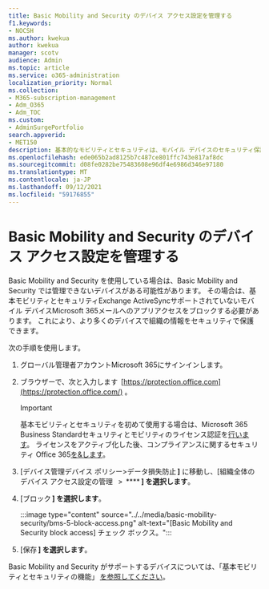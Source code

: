 ```yaml
---
title: Basic Mobility and Security のデバイス アクセス設定を管理する
f1.keywords:
- NOCSH
ms.author: kwekua
author: kwekua
manager: scotv
audience: Admin
ms.topic: article
ms.service: o365-administration
localization_priority: Normal
ms.collection:
- M365-subscription-management
- Adm_O365
- Adm_TOC
ms.custom:
- AdminSurgePortfolio
search.appverid:
- MET150
description: 基本的なモビリティとセキュリティは、モバイル デバイスのセキュリティ保護と管理に役立ちます。
ms.openlocfilehash: ede065b2ad8125b7c487ce801ffc743e817af8dc
ms.sourcegitcommit: d08fe0282be75483608e96df4e6986d346e97180
ms.translationtype: MT
ms.contentlocale: ja-JP
ms.lasthandoff: 09/12/2021
ms.locfileid: "59176855"
---
```

# <a name="manage-device-access-settings-in-basic-mobility-and-security"></a>Basic Mobility and Security のデバイス アクセス設定を管理する

Basic Mobility and Security を使用している場合は、Basic Mobility and Security では管理できないデバイスがある可能性があります。 その場合は、基本モビリティとセキュリティExchange ActiveSyncサポートされていないモバイル デバイスMicrosoft 365メールへのアプリアクセスをブロックする必要があります。 これにより、より多くのデバイスで組織の情報をセキュリティで保護できます。

次の手順を使用します。

1. グローバル管理者アカウントMicrosoft 365にサインインします。

2. ブラウザーで、次と入力します  [https://protection.office.com](https://protection.office.com/) 。

    > [!IMPORTANT]
    > 基本モビリティとセキュリティを初めて使用する場合は、Microsoft 365 Business Standardセキュリティとモビリティのライセンス認証を[行います](https://admin.microsoft.com/EAdmin/Device/IntuneInventory.aspx)。 ライセンスをアクティブ化した後、コンプライアンスに関するセキュリティ Office 365[を&します](https://protection.office.com/)。

3. [デバイス管理デバイス ポリシー>データ損失防止 **]** に移動し、[組織全体のデバイス アクセス設定の管理   >  **** **] を選択します**。

4. [ブロック **] を選択します**。

    :::image type="content" source="../../media/basic-mobility-security/bms-5-block-access.png" alt-text="[Basic Mobility and Security block access] チェック ボックス。":::

5. [保存 **] を選択します**。

Basic Mobility and Security がサポートするデバイスについては、「基本モビリティとセキュリティの機能」 [を参照してください](capabilities.md)。
